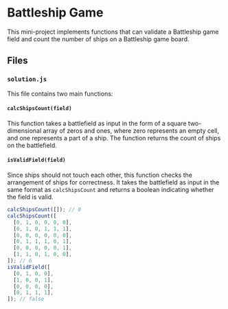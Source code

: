 # Battleship Game

This mini-project implements functions that can validate a Battleship game field and count the number of ships on a Battleship game board.

## Files

### `solution.js`

This file contains two main functions:

#### `calcShipsCount(field)`

This function takes a battlefield as input in the form of a square two-dimensional array of zeros and ones, where zero represents an empty cell, and one represents a part of a ship. The function returns the count of ships on the battlefield.

#### `isValidField(field)`

Since ships should not touch each other, this function checks the arrangement of ships for correctness. It takes the battlefield as input in the same format as `calcShipsCount` and returns a boolean indicating whether the field is valid.

```javascript
calcShipsCount([]); // 0
calcShipsCount([
  [0, 1, 0, 0, 0, 0],
  [0, 1, 0, 1, 1, 1],
  [0, 0, 0, 0, 0, 0],
  [0, 1, 1, 1, 0, 1],
  [0, 0, 0, 0, 0, 1],
  [1, 1, 0, 1, 0, 0],
]); // 6
isValidField([
  [0, 1, 0, 0],
  [1, 0, 0, 1],
  [0, 0, 0, 0],
  [0, 1, 1, 1],
]); // false
